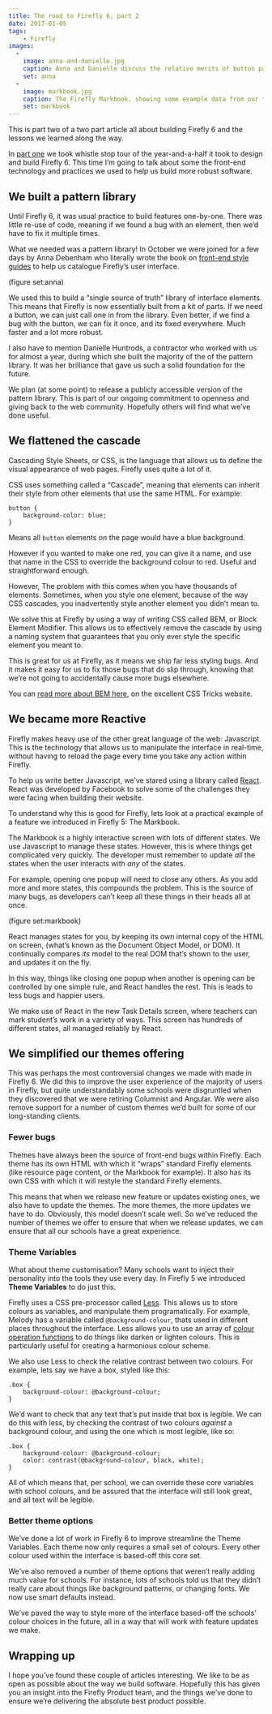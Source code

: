 ```yaml
---
title: The road to Firefly 6, part 2
date: 2017-01-05
tags:
    - Firefly
images:
  -
    image: anna-and-danielle.jpg
    caption: Anna and Danielle discuss the relative merits of button patterns in the old Firefly office, October 2015
    set: anna
  -
    image: markbook.jpg
    caption: The Firefly Markbook, showing some example data from our training class.
    set: markbook
---
```


This is part two of a two part article all about building Firefly 6 and the lessons we learned along the way.

In [part one](/articles/59) we took whistle stop tour of the year-and-a-half it took to design and build Firefly 6. This time I’m going to talk about some the front-end technology and practices we used to help us build more robust software.


## We built a pattern library

Until Firefly 6, it was usual practice to build features one-by-one. There was little re-use of code, meaning if we found a bug with an element, then we’d have to fix it multiple times.

What we needed was a pattern library! In October we were joined for a few days by Anna Debenham who literally wrote the book on [front-end style guides](http://www.maban.co.uk/projects/front-end-style-guides/) to help us catalogue Firefly’s user interface. 

(figure set:anna)

We used this to build a “single source of truth” library of interface elements. This means that Firefly is now essentially built from a kit of parts. If we need a button, we can just call one in from the library. Even better, if we find a bug with the button, we can fix it once, and its fixed everywhere. Much faster and a lot more robust.

I also have to mention Danielle Huntrods, a contractor who worked with us for almost a year, during which she built the majority of the of the pattern library. It was her brilliance that gave us such a solid foundation for the future.

We plan (at some point) to release a publicly accessible version of the pattern library. This is part of our ongoing commitment to openness and giving back to the web community. Hopefully others will find what we’ve done useful.

## We flattened the cascade

Cascading Style Sheets, or CSS, is the language that allows us to define the visual appearance of web pages. Firefly uses quite a lot of it.

CSS uses something called a “Cascade”, meaning that elements can inherit their style from other elements that use the same HTML. For example:

```
button {
	background-color: blue;
}
```

Means all `button` elements on the page would have a blue background. 

However if you wanted to make one red, you can give it a name, and use that name in the CSS to override the background colour to red. Useful and straightforward enough.

However, The problem with this comes when you have thousands of elements. Sometimes, when you style one element, because of the way CSS cascades, you inadvertently style another element you didn’t mean to.

We solve this at Firefly by using a way of writing CSS called BEM, or Block Element Modifier. This allows us to effectively remove the cascade by using a naming system that guarantees that  you only ever style the specific element you meant to.

This is great for us at Firefly, as it means we ship far less styling bugs. And it makes it easy for us to fix those bugs that do slip through, knowing that we’re not going to accidentally  cause more bugs elsewhere.

You can [read more about BEM here](https://css-tricks.com/bem-101/), on the excellent CSS Tricks website. 

## We became more Reactive

Firefly makes heavy use of the other great language of the web: Javascript. This is the technology that allows us to manipulate the interface in real-time, without having to reload the page every time you take any action within Firefly.

To help us write better Javascript, we’ve stared using a library called [React](https://facebook.github.io/react/). React was developed by Facebook to solve some of the challenges they were facing when building their website. 

To understand why this is good for Firefly, lets look at a practical example of a feature we introduced in Firefly 5: The Markbook.

The Markbook is a highly interactive screen with lots of different states. We use Javascript to manage these states. However, this is where things get complicated very quickly. The developer must remember to update _all_ the states when the user interacts with _any_ of the states. 

For example, opening one popup will need to close any others. As you add more and more states, this compounds the problem. This is the source of many bugs, as developers can’t keep all these things in their heads all at once.

(figure set:markbook)

React manages states for you, by keeping its own internal copy of the HTML on screen, (what’s known as the Document Object Model, or DOM). It continually compares _its_ model  to the real DOM that’s shown to the user, and updates it on the fly.

In this way, things like closing one popup when another is opening can be controlled by one simple rule, and React handles the rest. This is leads to less bugs and happier users.

We make use of React in the new Task Details screen, where teachers can mark student’s work in a variety of ways. This screen has hundreds of different states, all managed reliably by React.

## We simplified our themes offering

This was perhaps the most controversial changes we made with made in Firefly 6. We did this to improve the user experience of the majority of users in Firefly, but quite understandably some schools were disgruntled when they discovered that we were retiring Columnist and Angular. We were also remove support for a number of custom themes we’d built for some of our long-standing clients.

### Fewer bugs

Themes have always been the source of front-end bugs within Firefly. Each theme has its own HTML with which it “wraps” standard Firefly elements (like resource page content, or the Markbook for example). It also has its own CSS with which it will restyle the standard Firefly elements.

This means that when we release new feature or updates existing ones, we also have to update the themes. The more themes, the more updates we have to do. Obviously, this model doesn’t scale well. So we’ve reduced the number of themes we offer to ensure that when we release updates, we can ensure that all our schools have a great experience.

### Theme Variables

What about theme customisation? Many schools want to inject their personality into the tools they use every day. In Firefly 5 we introduced **Theme Variables** to do just this. 

Firefly uses a CSS pre-processor called [Less](http://lesscss.org/). This allows us to store colours as variables, and manipulate them programatically. For example, Melody has a variable called `@background-colour`, thats used in different places throughout the interface. Less allows you to use an array of [colour operation functions](http://lesscss.org/functions/#color-operations) to do things like darken or lighten colours. This is particularly useful for creating a harmonious colour scheme.

We also use Less to check the relative contrast between two colours. For example, lets say we have a box, styled like this:

```
.box {
	background-colour: @background-colour;
}
```

We’d want to check that any text that’s put inside that box is legible. We can do this with less, by checking the contrast of two colours _against_ a background colour, and using the one which is most legible, like so:

```
.box {
	background-colour: @background-colour;
	color: contrast(@background-colour, black, white);
}
```

All of which means that, per school, we can override these core variables with school colours, and be assured that the interface will still look great, and all text will be legible.

### Better theme options

We’ve done a lot of work in Firefly 6 to improve streamline the Theme Variables. Each theme now only requires a small set of colours. Every other colour used within the interface is based-off this core set.

We’ve also removed a number of theme options that weren’t really adding much value for schools. For instance, lots of schools told us that they didn’t really care about things like background patterns, or changing fonts. We now use smart defaults instead. 

We’ve paved the way to style more of the interface based-off the schools’ colour choices in the future, all in a way that will work with feature updates we make.

## Wrapping up

I hope you’ve found these couple of articles interesting. We like to be as open as possible about the way we build software. Hopefully this has given you an insight into the Firefly Product team, and the things we’ve done to ensure we’re delivering the absolute best product possible. 



